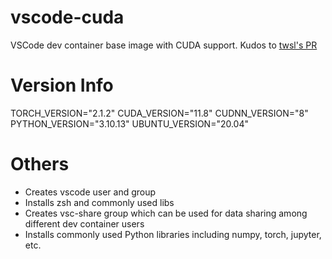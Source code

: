 # vscode-cuda
VSCode dev container base image with CUDA support.
Kudos to [twsl's PR](https://github.com/microsoft/vscode-dev-containers/pull/1176)

# Version Info
TORCH_VERSION="2.1.2"
CUDA_VERSION="11.8"
CUDNN_VERSION="8"
PYTHON_VERSION="3.10.13"
UBUNTU_VERSION="20.04"

# Others
 - Creates vscode user and group
 - Installs zsh and commonly used libs
 - Creates vsc-share group which can be used for data sharing among different dev container users
 - Installs commonly used Python libraries including numpy, torch, jupyter, etc.